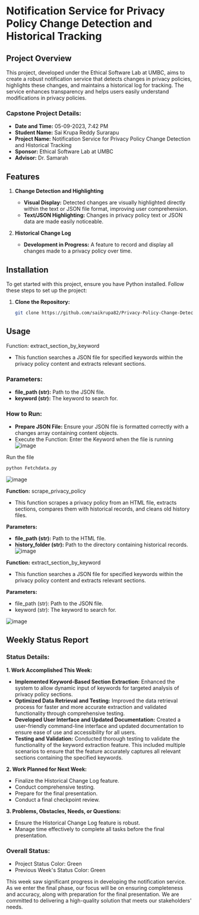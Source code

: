 # Notification Service for Privacy Policy Change Detection and Historical Tracking

## Project Overview
This project, developed under the Ethical Software Lab at UMBC, aims to create a robust notification service that detects changes in privacy policies, highlights these changes, and maintains a historical log for tracking. The service enhances transparency and helps users easily understand modifications in privacy policies.

### Capstone Project Details:
- **Date and Time:** 05-09-2023, 7:42 PM
- **Student Name:** Sai Krupa Reddy Surarapu
- **Project Name:** Notification Service for Privacy Policy Change Detection and Historical Tracking
- **Sponsor:** Ethical Software Lab at UMBC
- **Advisor:** Dr. Samarah

## Features

1. **Change Detection and Highlighting**
   - **Visual Display:** Detected changes are visually highlighted directly within the text or JSON file format, improving user comprehension.
   - **Text/JSON Highlighting:** Changes in privacy policy text or JSON data are made easily noticeable.

2. **Historical Change Log**
   - **Development in Progress:** A feature to record and display all changes made to a privacy policy over time.

## Installation

To get started with this project, ensure you have Python installed. Follow these steps to set up the project:

1. **Clone the Repository:**
   ```bash
   git clone https://github.com/saikrupa82/Privacy-Policy-Change-Detection-and-History-Tracking-Service/edit/main/Scripts_Store_History
   ```


## Usage
Function: extract_section_by_keyword
- This function searches a JSON file for specified keywords within the privacy policy content and extracts relevant sections.

### Parameters:
- **file_path (str):** Path to the JSON file.
- **keyword (str):** The keyword to search for.
### How to Run:
- **Prepare JSON File:** Ensure your JSON file is formatted correctly with a changes array containing content objects.
- Execute the Function:
Enter the Keyword when the file is running
![image](https://github.com/saikrupa82/Privacy-Policy-Change-Detection-and-History-Tracking-Service/assets/46783175/f165e725-3eda-49bc-b465-5f0aa350b324)


Run the file 
``` bash
python Fetchdata.py
```
![image](https://github.com/saikrupa82/Privacy-Policy-Change-Detection-and-History-Tracking-Service/assets/46783175/f5c14ae2-6c48-4df5-a5f8-5d1cbe62dec8)

**Function:** scrape_privacy_policy
- This function scrapes a privacy policy from an HTML file, extracts sections, compares them with historical records, and cleans old history files.

**Parameters:**
- **file_path (str):** Path to the HTML file.
- **history_folder (str):** Path to the directory containing historical records.
![image](https://github.com/saikrupa82/Privacy-Policy-Change-Detection-and-History-Tracking-Service/assets/46783175/717d6bc1-bd32-4035-86da-c9778ec89d61)


**Function:** extract_section_by_keyword
- This function searches a JSON file for specified keywords within the privacy policy content and extracts relevant sections.

**Parameters:**
- file_path (str): Path to the JSON file.
- keyword (str): The keyword to search for.

![image](https://github.com/saikrupa82/Privacy-Policy-Change-Detection-and-History-Tracking-Service/assets/46783175/f0bca8a1-3adc-4c2c-9344-dcc9b17663c8)


## Weekly Status Report
### Status Details:
**1. Work Accomplished This Week:**
- **Implemented Keyword-Based Section Extraction:** Enhanced the system to allow dynamic input of keywords for targeted analysis of privacy policy sections.
- **Optimized Data Retrieval and Testing:** Improved the data retrieval process for faster and more accurate extraction and validated functionality through comprehensive testing.
- **Developed User Interface and Updated Documentation:** Created a user-friendly command-line interface and updated documentation to ensure ease of use and accessibility for all users.
- **Testing and Validation:** Conducted thorough testing to validate the functionality of the keyword extraction feature. This included multiple scenarios to ensure that the feature accurately captures all relevant sections containing the specified keywords.

**2. Work Planned for Next Week:**
- Finalize the Historical Change Log feature.
- Conduct comprehensive testing.
- Prepare for the final presentation.
- Conduct a final checkpoint review.
  
**3. Problems, Obstacles, Needs, or Questions:**
- Ensure the Historical Change Log feature is robust.
- Manage time effectively to complete all tasks before the final presentation.
  
### Overall Status:
- Project Status Color: Green
- Previous Week's Status Color: Green
  
This week saw significant progress in developing the notification service. As we enter the final phase, our focus will be on ensuring completeness and accuracy, along with preparation for the final presentation. We are committed to delivering a high-quality solution that meets our stakeholders' needs.
